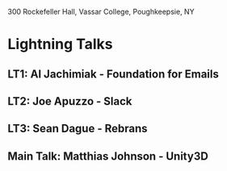 300 Rockefeller Hall, Vassar College, Poughkeepsie, NY
# Lightning Talks
## LT1: Al Jachimiak - Foundation for Emails

## LT2: Joe Apuzzo - Slack

## LT3: Sean Dague - Rebrans

## Main Talk: Matthias Johnson - Unity3D
